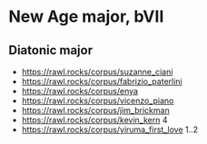 # New Age major, bVII

## Diatonic major

- https://rawl.rocks/corpus/suzanne_ciani
- https://rawl.rocks/corpus/fabrizio_paterlini
- https://rawl.rocks/corpus/enya
- https://rawl.rocks/corpus/vicenzo_piano
- https://rawl.rocks/corpus/jim_brickman
- https://rawl.rocks/corpus/kevin_kern 4
- https://rawl.rocks/corpus/yiruma_first_love 1..2
